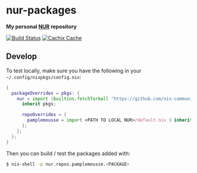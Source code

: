 # nur-packages

**My personal [NUR](https://github.com/nix-community/NUR) repository**

[![Build Status](https://travis-ci.org/Pamplemousse/nur-packages.svg?branch=master)](https://travis-ci.org/Pamplemousse/nur-packages)
[![Cachix Cache](https://img.shields.io/badge/cachix-Pamplemousse-blue.svg)](https://pamplemousse.cachix.org)


## Develop

To test locally, make sure you have the following in your `~/.config/nixpkgs/config.nix`:
```nix
{
  packageOverrides = pkgs: {
    nur = import (builtins.fetchTarball "https://github.com/nix-community/NUR/archive/master.tar.gz") {
      inherit pkgs;

      repoOverrides = {
        pamplemousse = import <PATH TO LOCAL NUR>/default.nix { inherit pkgs; };
      };
    };
  };
}
```

Then you can build / test the packages added with:
```bash
$ nix-shell -p nur.repos.pamplemousse.<PACKAGE>
```

